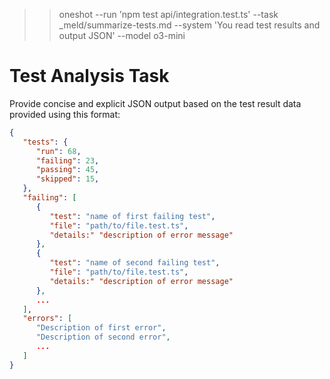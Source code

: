 >> oneshot --run 'npm test api/integration.test.ts' --task _meld/summarize-tests.md --system 'You read test results and output JSON' --model o3-mini

# Test Analysis Task

Provide concise and explicit JSON output based on the test result data provided using this format:

```json
{
   "tests": {
      "run": 68,
      "failing": 23,
      "passing": 45,
      "skipped": 15,
   },
   "failing": [
      {
         "test": "name of first failing test",
         "file": "path/to/file.test.ts",
         "details:" "description of error message"
      },
      {
         "test": "name of second failing test",
         "file": "path/to/file.test.ts",
         "details:" "description of error message"
      },
      ...
   ],
   "errors": [
      "Description of first error",
      "Description of second error",
      ...
   ]
}
```